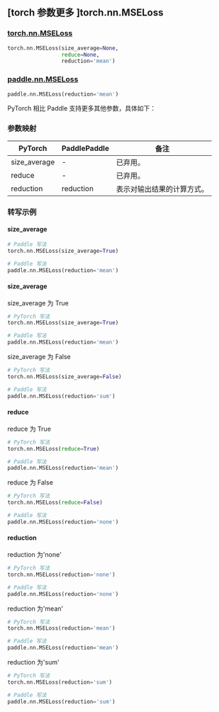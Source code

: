 ## [torch 参数更多 ]torch.nn.MSELoss
### [torch.nn.MSELoss](https://pytorch.org/docs/stable/generated/torch.nn.MSELoss.html?highlight=mseloss#torch.nn.MSELoss)

```python
torch.nn.MSELoss(size_average=None,
                 reduce=None,
                 reduction='mean')
```

### [paddle.nn.MSELoss](https://www.paddlepaddle.org.cn/documentation/docs/zh/develop/api/paddle/nn/MSELoss_cn.html#mseloss)

```python
paddle.nn.MSELoss(reduction='mean')
```

PyTorch 相比 Paddle 支持更多其他参数，具体如下：
### 参数映射
| PyTorch       | PaddlePaddle | 备注                                                   |
| ------------- | ------------ | ------------------------------------------------------ |
| size_average  | -            | 已弃用。  |
| reduce        | -            | 已弃用。  |
| reduction        | reduction            | 表示对输出结果的计算方式。  |

### 转写示例
#### size_average
```python
# Paddle 写法
torch.nn.MSELoss(size_average=True)

# Paddle 写法
paddle.nn.MSELoss(reduction='mean')
```

#### size_average
size_average 为 True
```python
# PyTorch 写法
torch.nn.MSELoss(size_average=True)

# Paddle 写法
paddle.nn.MSELoss(reduction='mean')

```

size_average 为 False
```python
# PyTorch 写法
torch.nn.MSELoss(size_average=False)

# Paddle 写法
paddle.nn.MSELoss(reduction='sum')
```

#### reduce
reduce 为 True
```python
# PyTorch 写法
torch.nn.MSELoss(reduce=True)

# Paddle 写法
paddle.nn.MSELoss(reduction='mean')
```

reduce 为 False
```python
# PyTorch 写法
torch.nn.MSELoss(reduce=False)

# Paddle 写法
paddle.nn.MSELoss(reduction='none')
```

#### reduction
reduction 为'none'
```python
# PyTorch 写法
torch.nn.MSELoss(reduction='none')

# Paddle 写法
paddle.nn.MSELoss(reduction='none')
```

reduction 为'mean'
```python
# PyTorch 写法
torch.nn.MSELoss(reduction='mean')

# Paddle 写法
paddle.nn.MSELoss(reduction='mean')
```

reduction 为'sum'
```python
# PyTorch 写法
torch.nn.MSELoss(reduction='sum')

# Paddle 写法
paddle.nn.MSELoss(reduction='sum')
```

